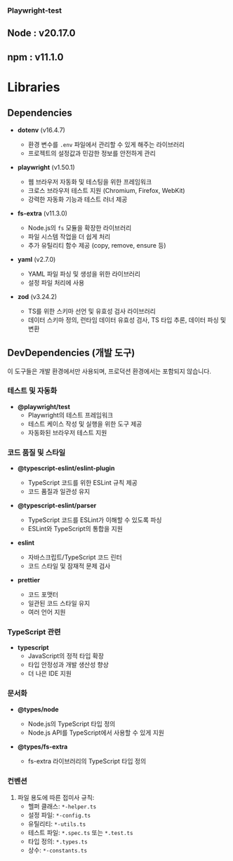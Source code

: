 ### Playwright-test

## Node : v20.17.0
## npm : v11.1.0

# Libraries

## Dependencies
- **dotenv** (v16.4.7)
    - 환경 변수를 `.env` 파일에서 관리할 수 있게 해주는 라이브러리
    - 프로젝트의 설정값과 민감한 정보를 안전하게 관리

- **playwright** (v1.50.1)
    - 웹 브라우저 자동화 및 테스팅을 위한 프레임워크
    - 크로스 브라우저 테스트 지원 (Chromium, Firefox, WebKit)
    - 강력한 자동화 기능과 테스트 러너 제공

- **fs-extra** (v11.3.0)
    - Node.js의 `fs` 모듈을 확장한 라이브러리
    - 파일 시스템 작업을 더 쉽게 처리
    - 추가 유틸리티 함수 제공 (copy, remove, ensure 등)

- **yaml** (v2.7.0)
    - YAML 파일 파싱 및 생성을 위한 라이브러리
    - 설정 파일 처리에 사용

- **zod** (v3.24.2)
    - TS를 위한 스키마 선언 및 유효성 검사 라이브러리
    - 데이터 스키마 정의, 런타임 데이터 유효성 검사, TS 타입 추론, 데이터 파싱 및 변환



## DevDependencies (개발 도구)

이 도구들은 개발 환경에서만 사용되며, 프로덕션 환경에서는 포함되지 않습니다.

### 테스트 및 자동화
- **@playwright/test**
    - Playwright의 테스트 프레임워크
    - 테스트 케이스 작성 및 실행을 위한 도구 제공
    - 자동화된 브라우저 테스트 지원

### 코드 품질 및 스타일
- **@typescript-eslint/eslint-plugin**
    - TypeScript 코드를 위한 ESLint 규칙 제공
    - 코드 품질과 일관성 유지

- **@typescript-eslint/parser**
    - TypeScript 코드를 ESLint가 이해할 수 있도록 파싱
    - ESLint와 TypeScript의 통합을 지원

- **eslint**
    - 자바스크립트/TypeScript 코드 린터
    - 코드 스타일 및 잠재적 문제 검사

- **prettier**
    - 코드 포맷터
    - 일관된 코드 스타일 유지
    - 여러 언어 지원

### TypeScript 관련
- **typescript**
    - JavaScript의 정적 타입 확장
    - 타입 안정성과 개발 생산성 향상
    - 더 나은 IDE 지원

### 문서화
- **@types/node**
    - Node.js의 TypeScript 타입 정의
    - Node.js API를 TypeScript에서 사용할 수 있게 지원

- **@types/fs-extra**
    - fs-extra 라이브러리의 TypeScript 타입 정의



### 컨벤션

1. 파일 용도에 따른 접미사 규칙:
    - 헬퍼 클래스: `*-helper.ts`
    - 설정 파일: `*-config.ts`
    - 유틸리티: `*-utils.ts`
    - 테스트 파일: `*.spec.ts` 또는 `*.test.ts`
    - 타입 정의: `*.types.ts`
    - 상수: `*-constants.ts`
